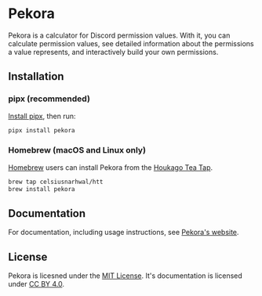 # Pekora

Pekora is a calculator for Discord permission values. With it, you can calculate permission values, see detailed
information about the permissions a value represents, and interactively build your own
permissions.

## Installation

### pipx (recommended)

[Install pipx](https://pypa.github.io/pipx/installation/), then run:

```bash
pipx install pekora
```

### Homebrew (macOS and Linux only)

[Homebrew](https://brew.sh) users can install Pekora from the
[Houkago Tea Tap](https://github.com/celsiusnarhwal/homebrew-htt).

```bash
brew tap celsiusnarhwal/htt
brew install pekora
```

## Documentation

For documentation, including usage instructions, see [Pekora's website](https://pekora.celsiusnarhwal.dev).

## License

Pekora is licesned under the [MIT License](https://github.com/celsiusnarhwal/pekora/blob/main/LICENSE.md). It's
documentation is licensed under [CC BY 4.0](https://pekora.celsiusnarhwal.dev/license).
